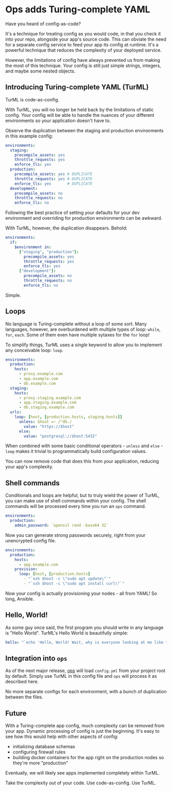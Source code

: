 # Ops adds Turing-complete YAML

Have you heard of config-as-code?

It's a technique for treating config as you would code, in that you check it into your repo, alongside your app's source code. This can obviate the need for a separate config service to feed your app its config at runtime. It's a powerful technique that reduces the complexity of your deployed service.

However, the limitations of config have always prevented us from making the most of this technique. Your config is still just simple strings, integers, and maybe some nested objects.

## Introducing Turing-complete YAML (TurML)

TurML is code-as-config.

With TurML, you will no longer be held back by the limitations of static config. Your config will be able to handle the nuances of your different environments so your application doesn't have to.

Observe the duplication between the staging and production environments in this example config:

```yaml
environments:
  staging:
    precompile_assets: yes
    throttle_requests: yes
    enforce_tls: yes
  production:
    precompile_assets: yes # DUPLICATE
    throttle_requests: yes # DUPLICATE
    enforce_tls: yes       # DUPLICATE
  development:
    precompile_assets: no
    throttle_requests: no
    enforce_tls: no
```

Following the best practice of setting your defaults for your dev environment and overriding for production environments can be awkward.

With TurML, however, the duplication disappears. Behold:

```yaml
environments:
  if:
    $environment in:
      ["staging", "production"]:
        precompile_assets: yes
        throttle_requests: yes
        enforce_tls: yes
      ["development"]:
        precompile_assets: no
        throttle_requests: no
        enforce_tls: no
```

Simple.

## Loops

No language is Turing-complete without a loop of some sort. Many languages, however, are overburdened with multiple types of loop: `while`, `for`, `each`. Some of them even have multiple sytaxes for the `for` loop!

To simplify things, TurML uses a _single_ keyword to allow you to implement any conceivable loop: `loop`.

```yaml
environments:
  production:
    hosts:
      - proxy.example.com
      - app.example.com
      - db.example.com
  staging:
    hosts:
      - proxy.staging.example.com
      - app.staging.example.com
      - db.staging.example.com
  urls:
    loop: [host, [production.hosts, staging.hosts]]
      unless: $host =~ /^db./
        value: "https://$host"
      else:
        value: "postgresql://$host:5432"
```

When combined with some basic conditional operators - `unless` and `else` - `loop` makes it trivial to programmatically build configuration values.

You can now remove code that does this from your application, reducing your app's complexity.

## Shell commands

Conditionals and loops are helpful, but to truly wield the power of TurML, you can make use of shell commands within your config. The shell commands will be processed every time you run an `ops` command.

```yaml
environments:
  production:
    admin_password: `openssl rand -base64 32`
```

Now you can generate strong passwords securely, right from your unencrypted config file.

```yaml
environments:
  production:
    hosts:
      - app.example.com
    provision: 
      loop: [host, [production.hosts]
        - "`ssh $host -c \"sudo apt update\"`"
        - "`ssh $host -c \"sudo apt install curl\"`"
```

Now your config is actually provisioning your nodes - all from YAML! So long, Ansible.

## Hello, World!

As some guy once said, the first program you should write in any language is "Hello World". TurML's Hello World is beautifully simple:

```yaml
hello: "`echo 'Hello, World! Wait, why is everyone looking at me like that?'`"
```

## Integration into `ops`

As of the next major release, [ops](https://github.com/nickthecook/ops) will load `config.yml` from your project root by default. Simply use TurML in this config file and `ops` will process it as described here.

No more separate configs for each environment, with a bunch of duplication between the files.

## Future

With a Turing-complete app config, much complexity can be removed from your app. Dynamic processing of config is just the beginning. It's easy to see how this would help with other aspects of config:

- initializing database schemas
- configuring firewall rules
- building docker containers for the app right on the production nodes so they're more "production"

Eventually, we will likely see apps implemented completely within TurML.

Take the complexity out of your code. Use code-as-config. Use TurML.

